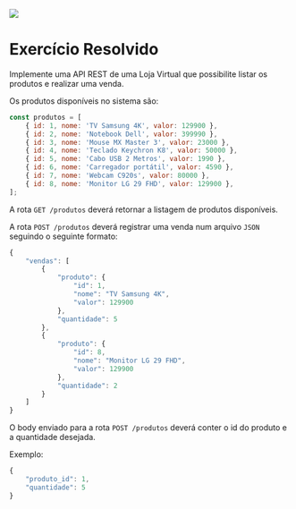 ![](https://i.imgur.com/xG74tOh.png)

# Exercício Resolvido

Implemente uma API REST de uma Loja Virtual que possibilite listar os produtos e realizar uma venda.

Os produtos disponíveis no sistema são:

```javascript
const produtos = [
    { id: 1, nome: 'TV Samsung 4K', valor: 129900 },
    { id: 2, nome: 'Notebook Dell', valor: 399990 },
    { id: 3, nome: 'Mouse MX Master 3', valor: 23000 },
    { id: 4, nome: 'Teclado Keychron K8', valor: 50000 },
    { id: 5, nome: 'Cabo USB 2 Metros', valor: 1990 },
    { id: 6, nome: 'Carregador portátil', valor: 4590 },
    { id: 7, nome: 'Webcam C920s', valor: 80000 },
    { id: 8, nome: 'Monitor LG 29 FHD', valor: 129900 },
];
```

A rota `GET /produtos` deverá retornar a listagem de produtos disponíveis.

A rota `POST /produtos` deverá registrar uma venda num arquivo `JSON` seguindo o seguinte formato:

```javascript
{
    "vendas": [
        {
            "produto": {
                "id": 1,
                "nome": "TV Samsung 4K",
                "valor": 129900
            },
            "quantidade": 5
        },
        {
            "produto": {
                "id": 8,
                "nome": "Monitor LG 29 FHD",
                "valor": 129900
            },
            "quantidade": 2
        }
    ]
}
```

O body enviado para a rota `POST /produtos` deverá conter o id do produto e a quantidade desejada.

Exemplo:

```javascript
{
    "produto_id": 1,
    "quantidade": 5
}
```
